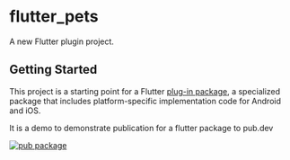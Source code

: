# flutter_pets

A new Flutter plugin project.

## Getting Started

This project is a starting point for a Flutter
[plug-in package](https://flutter.dev/to/develop-plugins),
a specialized package that includes platform-specific implementation code for
Android and iOS.

It is a demo to demonstrate publication for a flutter package to pub.dev


[![pub package](https://img.shields.io/pub/v/my_plugin.svg)](https://pub.dev/packages/my_plugin)